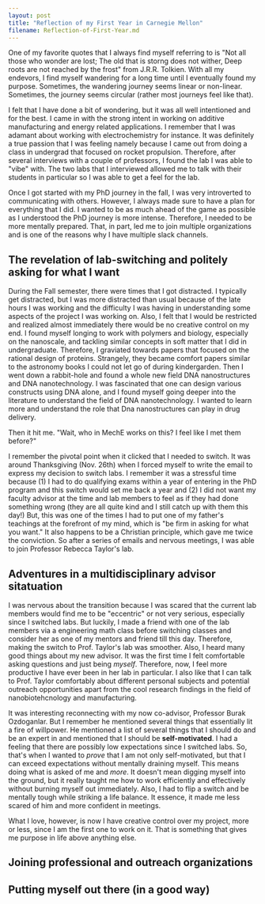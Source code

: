 ```yaml
---
layout: post
title: "Reflection of my First Year in Carnegie Mellon"
filename: Reflection-of-First-Year.md
--- 
```


One of my favorite quotes that I always find myself referring to is "Not all those who wonder are lost; The old that is storng does not wither, Deep roots are not reached by the frost" from J.R.R. Tolkien. With all my endevors, I find myself wandering for a long time until I eventually found my purpose. Sometimes, the wandering journey seems linear or non-linear. Sometimes, the journey seems circular (rather most journeys feel like that). 

I felt that I have done a bit of wondering, but it was all well intentioned and for the best. I came in with the strong intent in working on additive manufacturing and energy related applications. I remember that I was adamant about working with electrochemistry for instance. It was definitely a true passion that I was feeling
namely because I came out from doing a class in undergrad that focused on rocket propulsion. Therefore, after several interviews with a couple of professors, I found the lab I was able to "vibe" with. The two labs that I interviewed allowed me to talk with their students in particular so I was able to get a feel for the lab. 

Once I got started with my PhD journey in the fall, I was very introverted to communicating with others. However, I always made sure to have a plan for everything that I did. I wanted to be as much ahead of the game as possible as I understood the PhD journey is more intense. Therefore, I needed to be more mentally prepared. That, in part, led me to join multiple organizations and is one of the reasons why I have multiple slack channels. 

## The revelation of lab-switching and politely asking for what I want

During the Fall semester, there were times that I got distracted. I typically get distracted, but I was more distracted than usual because of the late hours I was working and the difficulty I was having in understanding some aspects of the project I was working on. Also, I felt that I would be restricted and realized almost immediately there would be no creative control on my end. I found myself longing to work with polymers and biology, especially on the nanoscale, and tackling similar concepts in soft matter that I did in undergraduate. Therefore, I graviated towards papers that focused on the rational design of proteins. Strangely, they became comfort papers similar to the astronomy books I could not let go of during kindergarden. Then I went down a rabbit-hole and found a whole new field DNA nanostructures and DNA nanotechnology. I was fascinated that one can design various constructs using DNA alone, and I found myself going deeper into the literature to understand the field of DNA nanotechnology. I wanted to learn more and understand the role that Dna nanostructures can play in drug delivery.

Then it hit me. "Wait, who in MechE works on this? I feel like I met them before?"

I remember the pivotal point when it clicked that I needed to switch. It was around Thanksgiving (Nov. 26th) when I forced myself to write the email to express my decision to switch labs. I remember it was a stressful time because (1) I had to do qualifying exams within a year of entering in the PhD program and this switch would set me back a year and (2) I did not want my faculty advisor at the time and lab members to feel as if they had done something wrong (they are all quite kind and I still catch up with them this day!) But, this was one of the times I had to put one of my father's teachings at the forefront of my mind, which is "be firm in asking for what you want." It also happens to be a Christian principle, which gave me twice the conviction. So after a series of emails and nervous meetings, I was able to join Professor Rebecca Taylor's lab. 

## Adventures in a multidisciplinary advisor sitatuation 

I was nervous about the transition because I was scared that the current lab members would find me to be "eccentric" or not very serious, especially since I switched labs. But luckily, I made a friend with one of the lab members via a engineering math class before switching classes and consider her as one of my mentors and friend till this day. Therefore, making the switch to Prof. Taylor's lab was smoother. Also, I heard many good things about my new advisor. It was the first time I felt comfortable asking questions and just being *myself*.  Therefore, now, I feel more productive I have ever been in her lab in particular. I also like that I can talk to Prof. Taylor comfortably about different personal subjects and potential outreach opportunities apart from the cool research findings in the field of nanobiotehcnology and manufacturing. 

It was interesting reconnecting with my now co-advisor, Professor Burak Ozdoganlar. But I remember he mentioned several things that essentially lit a fire of willpower. He mentioned a list of several things that I should do and be an expert in and mentioned that I should be **self-motivated**. I had a feeling that there are possibly low expectations since I switched labs. So, that's when I wanted to *prove* that I am not only self-motivated, but that I can exceed expectations without mentally draining myself. This means doing what is asked of me and *more*. It doesn't mean digging myself into the ground, but it really taught me how to work efficiently and effectively without burning myself out immediately. Also, I had to flip a switch and be mentally tough while striking a life balance. It essence, it made me less scared of him and more confident in meetings.

What I love, however, is now I have creative control over my project, more or less, since I am the first one to work on it. That is something that gives me purpose in life above anything else. 

## Joining professional and outreach organizations

## Putting myself out there (in a good way)
